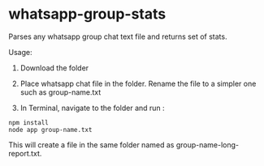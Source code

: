 # whatsapp-group-stats
Parses any whatsapp group chat text file and returns set of stats.

Usage:

1) Download the folder

2) Place whatsapp chat file in the folder. Rename the file to a simpler one such as group-name.txt

3) In Terminal, navigate to the folder and run :

```
npm install
node app group-name.txt
```

This will create a file in the same folder named as group-name-long-report.txt.

